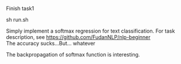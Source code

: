 Finish task1  

sh run.sh

Simply implement a softmax regression for text classification. For task description, see https://github.com/FudanNLP/nlp-beginner  
The accuracy sucks...But... whatever

The backpropagation of softmax function is interesting.